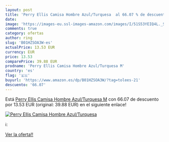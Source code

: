 ```yaml
---
layout: post
title: 'Perry Ellis Camisa Hombre Azul/Turquesa  al 66.07 % de descuento'
date: 
image: 'https://images-eu.ssl-images-amazon.com/images/I/51S53YEIQ4L._SL200_.jpg'
comments: true
category: ofertas
author: ring
slug: 'B01HZSOA3W-es'
actualPrice: 13.53 EUR
currency: EUR
price: 13.53
comparePrice: 39.88 EUR
prodname: 'Perry Ellis Camisa Hombre Azul/Turquesa M'
country: 'es'
flag: '🇪🇸'
buyurl: 'https://www.amazon.es/dp/B01HZSOA3W/?tag=tolees-21'
descuento: '66.07'
---
```


Está [Perry Ellis Camisa Hombre Azul/Turquesa M](https://www.amazon.es/dp/B01HZSOA3W/?tag=tolees-21) con 66.07 de descuento por 13.53 EUR (original: 39.88 EUR) en el siguiente enlace!

[![Perry Ellis Camisa Hombre Azul/Turquesa ](https://images-eu.ssl-images-amazon.com/images/I/51S53YEIQ4L._SL200_.jpg)](https://www.amazon.es/dp/B01HZSOA3W/?tag=tolees-21)

ℹ️:


[Ver la oferta!!](https://www.amazon.es/dp/B01HZSOA3W/?tag=tolees-21)
